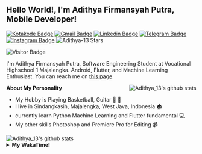
## Hello World!, I'm Adithya Firmansyah Putra, Mobile Developer!

[![Kotakode Badge](https://img.shields.io/badge/-Kotakode-green?style=plastic&logo=Kotakode&link=https://kotakode.com/users/527/adithya-13)](https://kotakode.com/users/527/adithya-13)
[![Gmail Badge](https://img.shields.io/badge/-Gmail-white?style=plastic&logo=Gmail&link=mailto:aditputrafirmansyah@gmail.com)](mailto:aditputrafirmansyah@gmail.com)
[![Linkedin Badge](https://img.shields.io/badge/-LinkedIn-blue?style=plastic&logo=Linkedin&link=https://www.linkedin.com/in/aditputrafirmansyah/)](https://www.linkedin.com/in/aditputrafirmansyah/) 
[![Telegram Badge](https://img.shields.io/badge/-Telegram-blue?style=plastic&logo=telegram&link=https://t.me/Adithya_13)](https://t.me/Adithya_13) 
[![Instagram Badge](https://img.shields.io/badge/-Instagram-white?style=plastic&logo=instagram&link=https://www.instagram.com/adithya_firmansyahputra/)](https://www.instagram.com/adithya_firmansyahputra/)
![Adithya-13 Stars](https://img.shields.io/github/stars/Adithya-13?affiliations=OWNER&style=social)

![Visitor Badge](https://visitor-badge.laobi.icu/badge?page_id=Adithya-13.Adithya-13)

I'm Adithya Firmansyah Putra, Software Engineering Student at Vocational Highschool 1 Majalengka. Android, Flutter, and Machine Learning Enthusiast. You can reach me on [this page](https://msha.ke/adithya_13/)

<img align="right" alt="Adithya_13's github stats" src="https://github-readme-stats.vercel.app/api/top-langs/?username=Adithya-13&theme=radical&show_icons=true&hide_border=true&line_height=24"/>

**About My Personality**

- My Hobby is Playing Basketball, Guitar :basketball: :guitar: 
- I live in Sindangkasih, Majalengka, West Java, Indonesia :house:
- currently learn Python Machine Learning and Flutter fundamental :computer:
- My other skills Photoshop and Premiere Pro for Editing :video_camera:

<img alt="Adithya_13's github stats" src="https://github-readme-stats.vercel.app/api?username=Adithya-13&count_private=true&show_icons=true&hide_border=true&include_all_commits=true&line_height=24&theme=radical"/>

<details>
  <summary><b>My WakaTime!</b></summary>
  <br>
  
  <!--START_SECTION:waka-->
![Lines of code](https://img.shields.io/badge/From%20Hello%20World%20I%27ve%20Written-301164%20lines%20of%20code-blue)

**I'm a Night 🦉** 

```text
🌞 Morning    88 commits     ███░░░░░░░░░░░░░░░░░░░░░░   15.44% 
🌆 Daytime    115 commits    █████░░░░░░░░░░░░░░░░░░░░   20.18% 
🌃 Evening    161 commits    ███████░░░░░░░░░░░░░░░░░░   28.25% 
🌙 Night      206 commits    █████████░░░░░░░░░░░░░░░░   36.14%

```
📅 **I'm Most Productive on Sunday** 

```text
Monday       81 commits     ███░░░░░░░░░░░░░░░░░░░░░░   14.21% 
Tuesday      49 commits     ██░░░░░░░░░░░░░░░░░░░░░░░   8.6% 
Wednesday    44 commits     ██░░░░░░░░░░░░░░░░░░░░░░░   7.72% 
Thursday     75 commits     ███░░░░░░░░░░░░░░░░░░░░░░   13.16% 
Friday       86 commits     ███░░░░░░░░░░░░░░░░░░░░░░   15.09% 
Saturday     91 commits     ████░░░░░░░░░░░░░░░░░░░░░   15.96% 
Sunday       144 commits    ██████░░░░░░░░░░░░░░░░░░░   25.26%

```


📊 **This Week I Spent My Time On** 

```text
⌚︎ Time Zone: Asia/Bangkok

💬 Programming Languages: 
Dart                     14 hrs 28 mins      ███████████████████░░░░░░   76.7% 
HTML                     2 hrs               ██░░░░░░░░░░░░░░░░░░░░░░░   10.62% 
PHP                      37 mins             ░░░░░░░░░░░░░░░░░░░░░░░░░   3.33% 
YAML                     24 mins             ░░░░░░░░░░░░░░░░░░░░░░░░░   2.21% 
JSON                     23 mins             ░░░░░░░░░░░░░░░░░░░░░░░░░   2.11%

🔥 Editors: 
Android Studio           18 hrs 8 mins       ████████████████████████░   96.12% 
VS Code                  43 mins             █░░░░░░░░░░░░░░░░░░░░░░░░   3.88%

💻 Operating System: 
Mac                      18 hrs 8 mins       ████████████████████████░   96.12% 
Windows                  43 mins             █░░░░░░░░░░░░░░░░░░░░░░░░   3.88%

```

**I Mostly Code in Kotlin** 

```text
Kotlin                   19 repos            ██████████████░░░░░░░░░░░   57.58% 
Dart                     10 repos            ███████░░░░░░░░░░░░░░░░░░   30.3% 
Jupyter Notebook         2 repos             █░░░░░░░░░░░░░░░░░░░░░░░░   6.06% 
CSS                      1 repo              ░░░░░░░░░░░░░░░░░░░░░░░░░   3.03% 
HTML                     1 repo              ░░░░░░░░░░░░░░░░░░░░░░░░░   3.03%

```



 Last Updated on 26/09/2021
<!--END_SECTION:waka-->
</details>
